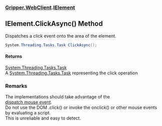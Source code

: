 ### [Gripper.WebClient](Gripper_WebClient 'Gripper.WebClient').[IElement](Gripper_WebClient_IElement 'Gripper.WebClient.IElement')
## IElement.ClickAsync() Method
Dispatches a click event onto the area of the element.  
```csharp
System.Threading.Tasks.Task ClickAsync();
```
#### Returns
[System.Threading.Tasks.Task](https://docs.microsoft.com/en-us/dotnet/api/System.Threading.Tasks.Task 'System.Threading.Tasks.Task')  
A [System.Threading.Tasks.Task](https://docs.microsoft.com/en-us/dotnet/api/System.Threading.Tasks.Task 'System.Threading.Tasks.Task') representing the click operation
### Remarks
The implementations should take advantage of the   
[dispatch mouse event](https://chromedevtools.github.io/devtools-protocol/tot/Input/#method-dispatchMouseEvent 'https://chromedevtools.github.io/devtools-protocol/tot/Input/#method-dispatchMouseEvent').  
Do not use the DOM .click() or invoke the onclick() or other mouse events by evaluating a script.  
This is unreliable and easy to detect.  

